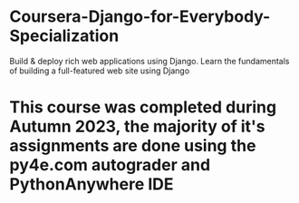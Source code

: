 # Coursera-Django-for-Everybody-Specialization
 Build & deploy rich web applications using Django. Learn the fundamentals of building a full-featured web site using Django

# This course was completed during Autumn 2023, the majority of it's assignments are done using the py4e.com autograder and PythonAnywhere IDE